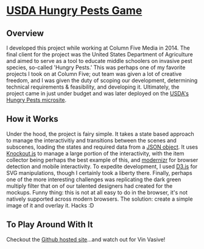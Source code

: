 # [USDA Hungry Pests Game](https://greenstick.github.io/usda-hungry-pests-game/)

## Overview

I developed this project while working at Column Five Media in 2014. The final client for the project was the United States Department of Agriculture and aimed to serve as a tool to educate middle schoolers on invasive pest species, so-called 'Hungry Pests.' This was perhaps one of my favorite projects I took on at Column Five; out team was given a lot of creative freedom, and I was given the duty of scoping our development, determining technical requirements & feasibility, and developing it. Ultimately, the project came in just under budget and was later deployed on the [USDA's Hungry Pests microsite](http://hungrypests.com/resources/interactive.php). 

## How it Works

Under the hood, the project is fairy simple. It takes a state based approach to manage the interactivitiy and transitions between the scenes and subscenes, loading the states and required data from a [JSON object](https://github.com/greenstick/usda-hungry-pests-game/blob/master/js/data/interactive.json). It uses [Knockout.js](https://github.com/knockout/knockout) to manage a large portion of the interactivity, with the item collector being perhaps the best example of this, and [modernizr](https://github.com/Modernizr/Modernizr) for browser detection and mobile interactivity. To expedite development, I used [D3.js](https://github.com/d3/d3) for SVG manipulations, though I certainly took a liberty there. Finally, perhaps one of the more interesting challenges was replicating the dark green multiply filter that on of our talented designers had created for the mockups. Funny thing: this is not at all easy to do in the browser, it's not natively supported across modern browsers. The solution: create a simple image of it and overlay it. Hacks :D

## To Play Around With It
Checkout the [Github hosted site](https://greenstick.github.io/usda-hungry-pests-game/)...and watch out for Vin Vasive!
